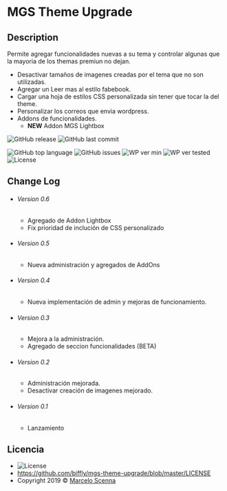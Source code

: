<!--
https://dillinger.io/]
[https://shields.io/]
-->

# MGS Theme Upgrade

## Description
Permite agregar funcionalidades nuevas a su tema y controlar algunas que la mayoria de los themas premiun no dejan.
- Desactivar tamaños de imagenes creadas por el tema que no son utilizadas.
- Agregar un Leer mas al estilo fabebook.
- Cargar una hoja de estilos CSS personalizada sin tener que tocar la del theme.
- Personalizar los correos que envia wordpress.
- Addons de funcionalidades.
  - **NEW** Addon MGS Lightbox

![GitHub release](https://img.shields.io/github/release/biffly/mgs-theme-upgrade.svg?style=for-the-badge) ![GitHub last commit](https://img.shields.io/github/last-commit/biffly/mgs-theme-upgrade.svg?style=for-the-badge)

![GitHub top language](https://img.shields.io/github/languages/top/biffly/mgs-theme-upgrade.svg) ![GitHub issues](https://img.shields.io/github/issues-raw/biffly/mgs-theme-upgrade.svg) ![WP ver min](https://img.shields.io/badge/wordpress-4.9-blue.svg?logo=wordpress)  ![WP ver tested](https://img.shields.io/badge/wordpress-5.5%20tested-green.svg?logo=wordpress) ![License](https://img.shields.io/badge/license-BSD%202--Clause-blue.svg)


## Change Log
- ###### Version 0.6
  - Agregado de Addon Lightbox
  - Fix prioridad de inclución de CSS personalizado
- ###### Version 0.5
  - Nueva administración y agregados de AddOns
- ###### Version 0.4
  - Nueva implementación de admin y mejoras de funcionamiento.
- ###### Version 0.3
  - Mejora a la administración.
  - Agregado de seccion funcionalidades (BETA)
- ###### Version 0.2
  - Administración mejorada.
  - Desactivar creación de imagenes mejorado.
- ###### Version 0.1
  - Lanzamiento

## Licencia
- ![License](https://img.shields.io/badge/license-BSD%202--Clause-blue.svg)
- https://github.com/biffly/mgs-theme-upgrade/blob/master/LICENSE
- Copyright 2019 © [Marcelo Scenna](https://www.marceloscenna.com.ar)
